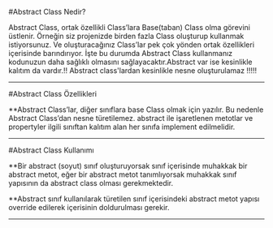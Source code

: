 ﻿#Abstract Class Nedir?


Abstract Class, ortak özellikli Class’lara Base(taban) Class olma görevini üstlenir. Örneğin siz projenizde birden fazla Class oluşturup kullanmak istiyorsunuz. Ve oluşturacağınız Class’lar pek çok yönden ortak özellikleri içerisinde barındırıyor. İşte bu durumda Abstract Class kullanmanız kodunuzun daha sağlıklı olmasını sağlayacaktır.Abstract var ise kesinlikle kalıtım da vardır.!!
Abstract class'lardan kesinlikle nesne oluşturulamaz !!!!!

-----------------------------------------------------------------------------------------------------------------

#Abstract Class Özellikleri 


**Abstract Class’lar, diğer sınıflara base Class olmak için yazılır. Bu nedenle Abstract Class’dan nesne türetilemez.
abstract ile işaretlenen metotlar  ve propertyler ilgili sınıftan kalıtım alan her sınıfa implement edilmelidir.

-----------------------------------------------------------------------------------------------------------------

#Abstract Class Kullanımı


**Bir abstract (soyut) sınıf oluşturuyorsak sınıf içerisinde muhakkak bir abstract metot, eğer bir abstract metot tanımlıyorsak muhakkak sınıf yapısının da abstract class olması gerekmektedir.

**Abstract sınıf kullanılarak türetilen sınıf içerisindeki abstract metot yapısı override edilerek içerisinin doldurulması gerekir.


-----------------------------------------------------------------------------------------------------------------